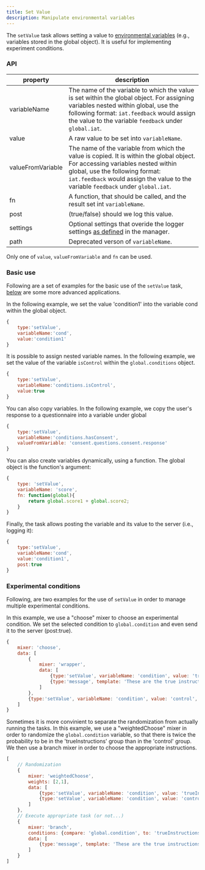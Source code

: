 ```yaml
---
title: Set Value
description: Manipulate environmental variables
---
```


The `setValue` task allows setting a value to [environmental variables](/docs/sequencer/variables) (e.g., variables stored in the global object). 
It is useful for implementing experiment conditions.


### API

property            | description
------------------- | ---------------------
variableName        | The name of the variable to which the value is set within the global object. For assigning variables nested within global, use the following format: `iat.feedback` would assign the value to the variable `feedback` under `global.iat`. 
value               | A raw value to be set into `variableName`.
valueFromVariable   | The name of the variable from which the value is copied. It is within the global object. For accessing variables nested within global, use the following format: `iat.feedback` would assign the value to the variable `feedback` under `global.iat`. 
fn                  | A function, that should be called, and the result set int `variableName`.
post                | (true/false) should we log this value.
settings            | Optional settings that overide the logger settings [as defined](/docs/manager/api/settings#logger) in the manager.
path                | Deprecated verson of `variableName`.

Only one of `value`, `valueFromVariable` and `fn` can be used.



### Basic use
Following are a set of examples for the basic use of the `setValue` task, [below](#experimental-conditions) are some more advanced applications.

In the following example, we set the value 'condition1' into the variable cond within the global object.

```javascript
{
    type:'setValue',
    variableName:'cond',
    value:'condition1'
}
```

It is possible to assign nested variable names. 
In the following example, we set the value of the variable `isControl` within the `global.conditions` object.

```javascript
{
    type:'setValue',
    variableName:'conditions.isControl',
    value:true
}
```

You can also copy variables. In the following example, we copy the user's response to a questionnaire into a variable under global

```javascript
{
    type:'setValue',
    variableName:'conditions.hasConsent',
    valueFromVariable: 'consent.questions.consent.response'
}
```

You can also create variables dynamically, using a function. The global object is the function's argument:

```javascript
{
    type: 'setValue',
    variableName: 'score',
    fn: function(global){
        return global.score1 + global.score2;
    }
}
```

Finally, the task allows posting the variable and its value to the server (i.e., logging it):

```javascript
{
    type:'setValue',
    variableName:'cond',
    value:'condition1',
    post:true
}
```
### Experimental conditions
Following, are two examples for the use of `setValue` in order to manage multiple experimental conditions.

In this example, we use a "choose" mixer to choose an experimental condition. We set the selected condition to `global.condition` and even send it to the server (post:true). 

```javascript
{
    mixer: 'choose',
    data: [
        {
            mixer: 'wrapper',
            data: [
                {type:'setValue', variableName: 'condition', value: 'trueInstructions', post:true},
                {type:'message', template: 'These are the true instructions', keys: ' '}
            ]
        },
        {type:'setValue', variableName: 'condition', value: 'control', post:true},
    ]
}
```

Sometimes it is more convinient to separate the randomization from actually running the tasks.
In this example, we use a "weightedChoose" mixer in order to randomize the `global.condition` variable, so that there is twice the probability to be in the 'trueInstructions' group than in the 'control' group.
We then use a branch mixer in order to choose the appropriate instructions.

```javascript
[
    // Randomization
    {
        mixer: 'weightedChoose',
        weights: [2,1],
        data: [
            {type:'setValue', variableName: 'condition', value: 'trueInstructions', post:true},
            {type:'setValue', variableName: 'condition', value: 'control', post:true}
        ]
    },
    // Execute appropriate task (or not...)
    {
        mixer: 'branch',
        conditions: {compare: 'global.condition', to: 'trueInstructions'},
        data: [
            {type:'message', template: 'These are the true instructions', keys: ' '}
        ]
    }
]
```
